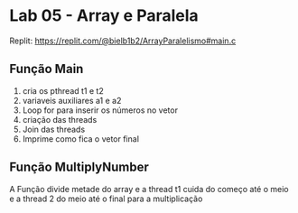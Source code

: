 # Lab 05 - Array e Paralela
Replit: https://replit.com/@bielb1b2/ArrayParalelismo#main.c

## Função Main
  1. cria os pthread t1 e t2
  2. variaveis auxiliares a1 e a2
  3. Loop for para inserir os números no vetor
  4. criação das threads
  5. Join das threads
  6. Imprime como fica o vetor final
## Função MultiplyNumber
  A Função divide metade do array e a thread t1 cuida do começo até o meio e a thread 2 do meio até o final para a multiplicação
